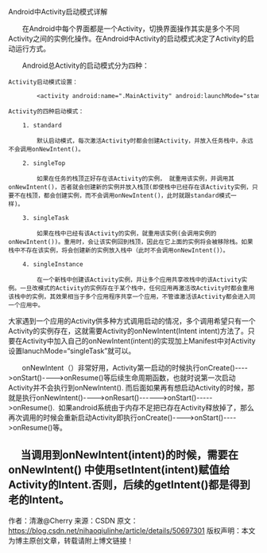 Android中Activity启动模式详解 

　　在Android中每个界面都是一个Activity，切换界面操作其实是多个不同Activity之间的实例化操作。在Android中Activity的启动模式决定了Activity的启动运行方式。 

　　Android总Activity的启动模式分为四种： 

```
Activity启动模式设置：  
  
        <activity android:name=".MainActivity" android:launchMode="standard" />  
  
Activity的四种启动模式：  
  
    1. standard  
  
        默认启动模式，每次激活Activity时都会创建Activity，并放入任务栈中，永远不会调用onNewIntent()。  
  
    2. singleTop  
  
        如果在任务的栈顶正好存在该Activity的实例， 就重用该实例，并调用其onNewIntent()，否者就会创建新的实例并放入栈顶(即使栈中已经存在该Activity实例，只要不在栈顶，都会创建实例，而不会调用onNewIntent()，此时就跟standard模式一样)。  
  
    3. singleTask  
  
        如果在栈中已经有该Activity的实例，就重用该实例(会调用实例的onNewIntent())。重用时，会让该实例回到栈顶，因此在它上面的实例将会被移除栈。如果栈中不存在该实例，将会创建新的实例放入栈中（此时不会调用onNewIntent()）。   
  
    4. singleInstance  
  
        在一个新栈中创建该Activity实例，并让多个应用共享改栈中的该Activity实例。一旦改模式的Activity的实例存在于某个栈中，任何应用再激活改Activity时都会重用该栈中的实例，其效果相当于多个应用程序共享一个应用，不管谁激活该Activity都会进入同一个应用中。  
```

大家遇到一个应用的Activity供多种方式调用启动的情况，多个调用希望只有一个Activity的实例存在，这就需要Activity的onNewIntent(Intent intent)方法了。只要在Activity中加入自己的onNewIntent(intent)的实现加上Manifest中对Activity设置lanuchMode=“singleTask”就可以。 

       onNewIntent（）非常好用，Activity第一启动的时候执行onCreate()---->onStart()---->onResume()等后续生命周期函数，也就时说第一次启动Activity并不会执行到onNewIntent(). 而后面如果再有想启动Activity的时候，那就是执行onNewIntent()---->onResart()------>onStart()----->onResume().  如果android系统由于内存不足把已存在Activity释放掉了，那么再次调用的时候会重新启动Activity即执行onCreate()---->onStart()---->onResume()等。

     当调用到onNewIntent(intent)的时候，需要在onNewIntent() 中使用setIntent(intent)赋值给Activity的Intent.否则，后续的getIntent()都是得到老的Intent。 
--------------------- 
作者：清澈@Cherry 
来源：CSDN 
原文：https://blog.csdn.net/nihaoqiulinhe/article/details/50697301 
版权声明：本文为博主原创文章，转载请附上博文链接！